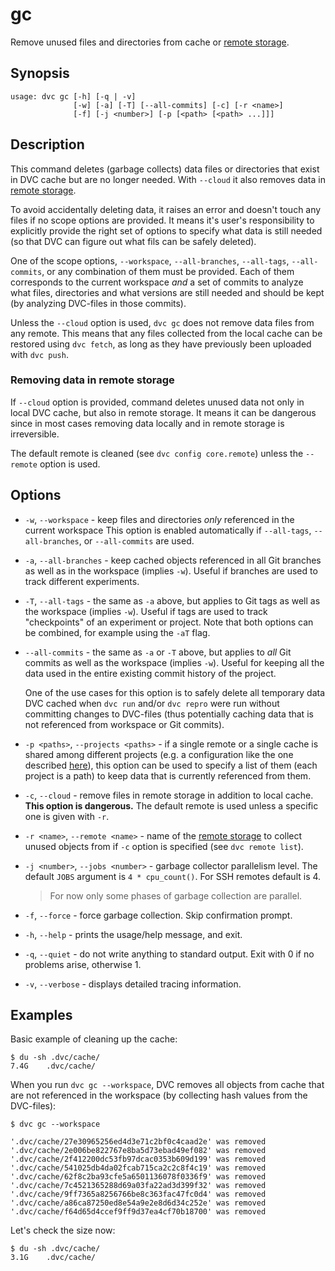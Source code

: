 # gc

Remove unused files and directories from <abbr>cache</abbr> or
[remote storage](/doc/command-reference/remote).

## Synopsis

```usage
usage: dvc gc [-h] [-q | -v]
              [-w] [-a] [-T] [--all-commits] [-c] [-r <name>]
              [-f] [-j <number>] [-p [<path> [<path> ...]]]
```

## Description

This command deletes (garbage collects) data files or directories that exist in
DVC cache but are no longer needed. With `--cloud` it also removes data in
[remote storage](/doc/command-reference/remote).

To avoid accidentally deleting data, it raises an error and doesn't touch any
files if no scope options are provided. It means it's user's responsibility to
explicitly provide the right set of options to specify what data is still needed
(so that DVC can figure out what fils can be safely deleted).

One of the scope options, `--workspace`, `--all-branches`, `--all-tags`,
`--all-commits`, or any combination of them must be provided. Each of them
corresponds to the current workspace _and_ a set of commits to analyze what
files, directories and what versions are still needed and should be kept (by
analyzing DVC-files in those commits).

Unless the `--cloud` option is used, `dvc gc` does not remove data files from
any remote. This means that any files collected from the local cache can be
restored using `dvc fetch`, as long as they have previously been uploaded with
`dvc push`.

### Removing data in remote storage

If `--cloud` option is provided, command deletes unused data not only in local
DVC cache, but also in remote storage. It means it can be dangerous since in
most cases removing data locally and in remote storage is irreversible.

The default remote is cleaned (see `dvc config core.remote`) unless the
`--remote` option is used.

## Options

- `-w`, `--workspace` - keep files and directories _only_ referenced in the
  current workspace This option is enabled automatically if `--all-tags`,
  `--all-branches`, or `--all-commits` are used.

- `-a`, `--all-branches` - keep cached objects referenced in all Git branches as
  well as in the workspace (implies `-w`). Useful if branches are used to track
  different experiments.

- `-T`, `--all-tags` - the same as `-a` above, but applies to Git tags as well
  as the workspace (implies `-w`). Useful if tags are used to track
  "checkpoints" of an experiment or project. Note that both options can be
  combined, for example using the `-aT` flag.

- `--all-commits` - the same as `-a` or `-T` above, but applies to _all_ Git
  commits as well as the workspace (implies `-w`). Useful for keeping all the
  data used in the entire existing commit history of the project.

  One of the use cases for this option is to safely delete all temporary data
  DVC cached when `dvc run` and/or `dvc repro` were run without committing
  changes to DVC-files (thus potentially caching data that is not referenced
  from workspace or Git commits).

- `-p <paths>`, `--projects <paths>` - if a single remote or a single cache is
  shared among different projects (e.g. a configuration like the one described
  [here](/doc/use-cases/shared-development-server)), this option can be used to
  specify a list of them (each project is a path) to keep data that is currently
  referenced from them.

- `-c`, `--cloud` - remove files in remote storage in addition to local cache.
  **This option is dangerous.** The default remote is used unless a specific one
  is given with `-r`.

- `-r <name>`, `--remote <name>` - name of the
  [remote storage](/doc/command-reference/remote) to collect unused objects from
  if `-c` option is specified (see `dvc remote list`).

- `-j <number>`, `--jobs <number>` - garbage collector parallelism level. The
  default `JOBS` argument is `4 * cpu_count()`. For SSH remotes default is 4.

  > For now only some phases of garbage collection are parallel.

- `-f`, `--force` - force garbage collection. Skip confirmation prompt.

- `-h`, `--help` - prints the usage/help message, and exit.

- `-q`, `--quiet` - do not write anything to standard output. Exit with 0 if no
  problems arise, otherwise 1.

- `-v`, `--verbose` - displays detailed tracing information.

## Examples

Basic example of cleaning up the <abbr>cache</abbr>:

```dvc
$ du -sh .dvc/cache/
7.4G    .dvc/cache/
```

When you run `dvc gc --workspace`, DVC removes all objects from cache that are
not referenced in the <abbr>workspace</abbr> (by collecting hash values from the
DVC-files):

```dvc
$ dvc gc --workspace

'.dvc/cache/27e30965256ed4d3e71c2bf0c4caad2e' was removed
'.dvc/cache/2e006be822767e8ba5d73ebad49ef082' was removed
'.dvc/cache/2f412200dc53fb97dcac0353b609d199' was removed
'.dvc/cache/541025db4da02fcab715ca2c2c8f4c19' was removed
'.dvc/cache/62f8c2ba93cfe5a6501136078f0336f9' was removed
'.dvc/cache/7c4521365288d69a03fa22ad3d399f32' was removed
'.dvc/cache/9ff7365a8256766be8c363fac47fc0d4' was removed
'.dvc/cache/a86ca87250ed8e54a9e2e8d6d34c252e' was removed
'.dvc/cache/f64d65d4ccef9ff9d37ea4cf70b18700' was removed
```

Let's check the size now:

```dvc
$ du -sh .dvc/cache/
3.1G    .dvc/cache/
```

